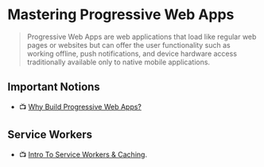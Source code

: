 # Mastering Progressive Web Apps

> Progressive Web Apps are web applications that load like regular web pages or websites but can offer the user functionality such as working offline, push notifications, and device hardware access traditionally available only to native mobile applications.

## Important Notions

- 📺 [Why Build Progressive Web Apps?](https://www.youtube.com/watch?v=1QILz1lAzWY)

## Service Workers

- 📺 [Intro To Service Workers & Caching](https://www.youtube.com/watch?v=ksXwaWHCW6k).
